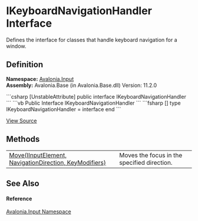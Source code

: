 # IKeyboardNavigationHandler Interface


Defines the interface for classes that handle keyboard navigation for a window.



## Definition
**Namespace:** <a href="N_Avalonia_Input">Avalonia.Input</a>  
**Assembly:** Avalonia.Base (in Avalonia.Base.dll) Version: 11.2.0

<Tabs groupId="api-code-preview">
<TabItem value="csharp" label="C#">
```csharp
[UnstableAttribute]
public interface IKeyboardNavigationHandler
```
</TabItem>
<TabItem value="vb" label="VB">
```vb
<UnstableAttribute>
Public Interface IKeyboardNavigationHandler
```
</TabItem>
<TabItem value="fsharp" label="F#">
```fsharp
[<UnstableAttribute>]
type IKeyboardNavigationHandler = interface end
```
</TabItem>
</Tabs>



<a href="https://github.com/AvaloniaUI/Avalonia/tree/master/src/Avalonia.Base/Input/IKeyboardNavigationHandler.cs" title="View the source code">View Source</a>



## Methods
<table>
<tr>
<td><a href="M_Avalonia_Input_IKeyboardNavigationHandler_Move">Move(IInputElement, NavigationDirection, KeyModifiers)</a></td>
<td>Moves the focus in the specified direction.</td>
</tr>
</table>

## See Also


#### Reference
<a href="N_Avalonia_Input">Avalonia.Input Namespace</a>  

